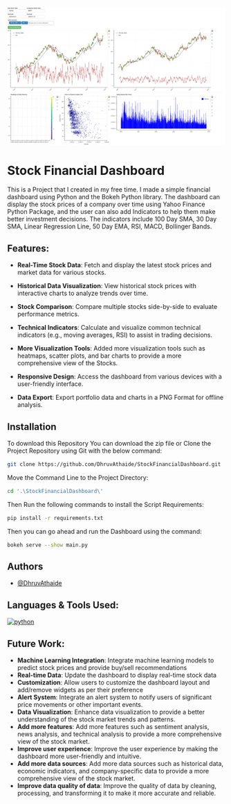 ![Dashboard Image](./Image/Dashboard.png)<br>
![Dashboard Lower Image](./Image/DashboardLower.png)


# Stock Financial Dashboard

This is a Project that I created in my free time. I made a simple financial dashboard using Python and the Bokeh Python library. The dashboard can display the stock prices of a company over time using Yahoo Finance Python Package, and the user can also add Indicators to help them make better investment decisions. The indicators include 100 Day SMA, 30 Day SMA, Linear Regression Line, 50 Day EMA, RSI, MACD, Bollinger Bands.

## Features:

- **Real-Time Stock Data**: Fetch and display the latest stock prices and market data for various stocks.

- **Historical Data Visualization**: View historical stock prices with interactive charts to analyze trends over time.

- **Stock Comparison**: Compare multiple stocks side-by-side to evaluate performance metrics.

- **Technical Indicators**: Calculate and visualize common technical indicators (e.g., moving averages, RSI) to assist in trading decisions.

- **More Visualization Tools**: Added more visualization tools such as heatmaps, scatter plots, and bar charts to provide a more comprehensive view of the Stocks.

- **Responsive Design**: Access the dashboard from various devices with a user-friendly interface.

- **Data Export**: Export portfolio data and charts in a PNG Format for offline analysis.

## Installation

To download this Repository
You can download the zip file or Clone the Project Repository using Git with the below command:

```bash
git clone https://github.com/DhruvAthaide/StockFinancialDashboard.git
```


Move the Command Line to the Project Directory:

```bash
cd '.\StockFinancialDashboard\'
```

Then Run the following commands to install the Script Requirements:

```bash
pip install -r requirements.txt
```

Then you can go ahead and run the Dashboard using the command:

```bash
bokeh serve --show main.py
```

## Authors

- [@DhruvAthaide](https://github.com/DhruvAthaide)

## Languages & Tools Used:

<p align="left">

<a href="https://www.python.org/" target="_blank" rel="noreferrer"> 
            <img src="https://cdn.jsdelivr.net/gh/devicons/devicon@latest/icons/python/python-original.svg" alt="python" width="40" height="40"/> </a>
</p>

## Future Work:
- **Machine Learning Integration**: Integrate machine learning models to predict stock prices and provide buy/sell recommendations
- **Real-time Data**: Update the dashboard to display real-time stock data
- **Customization**: Allow users to customize the dashboard layout and add/remove widgets as per their preference
- **Alert System**: Integrate an alert system to notify users of significant price movements or other important events.
- **Data Visualization**: Enhance data visualization to provide a better understanding of the stock market trends and patterns.
- **Add more features**: Add more features such as sentiment analysis, news analysis, and technical analysis to provide a more comprehensive view of the stock market.
- **Improve user experience**: Improve the user experience by making the dashboard more user-friendly and intuitive.
- **Add more data sources**: Add more data sources such as historical data, economic indicators, and company-specific data to provide a more comprehensive view of the stock market.
- **Improve data quality of data**: Improve the quality of data by cleaning, processing, and transforming it to make it more accurate and reliable.